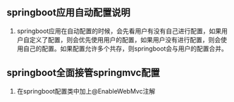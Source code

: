 ## springboot应用自动配置说明  
1. springboot应用在自动配置的时候，会先看用户有没有自己进行配置，如果用户自定义了配置，则会优先使用用户的配置，如果用户没有进行配置，则会使用自己的配置。如果配置允许多个共存，则springboot会与用户的配置合并。  
## springboot全面接管springmvc配置
1. 在springboot配置类中加上@EnableWebMvc注解  

